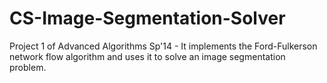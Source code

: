 CS-Image-Segmentation-Solver
============================

Project 1 of Advanced Algorithms Sp'14 - It implements the Ford-Fulkerson network flow algorithm and uses it to solve an image segmentation problem.
